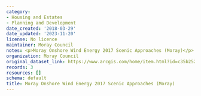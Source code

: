 ```yaml
---
category:
- Housing and Estates
- Planning and Development
date_created: '2018-03-29'
date_updated: '2023-11-20'
license: No licence
maintainer: Moray Council
notes: <p>Moray Onshore Wind Energy 2017 Scenic Approaches (Moray)</p>
organization: Moray Council
original_dataset_link: https://www.arcgis.com/home/item.html?id=c35b2527a3d14876918f4f12d14ede5a
records: 3
resources: []
schema: default
title: Moray Onshore Wind Energy 2017 Scenic Approaches (Moray)
---
```

